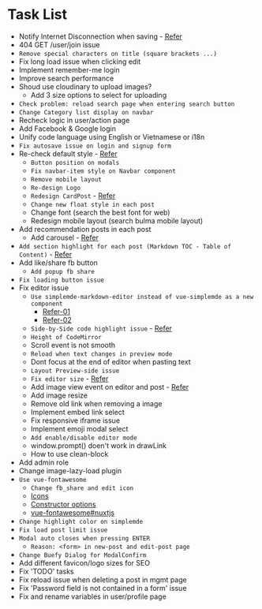 # Task List

- Notify Internet Disconnection when saving - [Refer](https://nuxtjs.org/api/$nuxt)
- 404 GET /user/join issue
- `Remove special characters on title (square brackets ...)`
- Fix long load issue when clicking edit
- Implement remember-me login
- Improve search performance
- Shoud use cloudinary to upload images?
  - Add 3 size options to select for uploading
- `Check problem: reload search page when entering search button`
- `Change Category list display on navbar`
- Recheck logic in user/action page
- Add Facebook & Google login
- Unify code language using English or Vietnamese or i18n
- `Fix autosave issue on login and signup form`
- Re-check default style - [Refer](https://dev.to/overscoremedia/use-bulma-and-fontawesome-5-with-nuxt-js-11le)
  - `Button position on modals`
  - `Fix navbar-item style on Navbar component`
  - `Remove mobile layout`
  - `Re-design Logo`
  - `Redesign CardPost` - [Refer](https://www.hackster.io/)
  - `Change new float style in each post`
  - Change font (search the best font for web)
  - Redesign mobile layout (search bulma mobile layout)
- Add recommendation posts in each post
  - Add carousel - [Refer](https://buefy.org/documentation/carousel/)
- `Add section highlight for each post (Markdown TOC - Table of Content)` - [Refer](https://www.jqueryscript.net/blog/best-table-contents-plugins.html)
- Add like/share fb button
  - `Add popup fb share`
- `Fix loading button issue`
- Fix editor issue
  - `Use simplemde-markdown-editor instead of vue-simplemde as a new component`
    - [Refer-01](https://github.com/F-loat/vue-simplemde/blob/master/src/index.vue)
    - [Refer-02](https://github.com/ththth0303/laravel-vue-coreui/blob/editor/resources/assets/js/admin/views/markdown/index.vue)
  - `Side-by-Side code highlight issue` - [Refer](https://github.com/sparksuite/simplemde-markdown-editor/blob/master/src/css/simplemde.css)
  - `Height of CodeMirror`
  - Scroll event is not smooth
  - `Reload when text changes in preview mode`
  - Dont focus at the end of editor when pasting text
  - `Layout Preview-side issue`
  - `Fix editor size` - [Refer](https://viblo.asia/posts/aWj53LAGK6m/edit)
  - Add image view event on editor and post - [Refer](https://codemirror.net/doc/manual.html#events)
  - Add image resize
  - Remove old link when removing a image
  - Implement embed link select
  - Fix responsive iframe issue
  - Implement emoji modal select
  - `Add enable/disable editor mode`
  - window.prompt() doen't work in drawLink
  - How to use clean-block
- Add admin role
- Change image-lazy-load plugin
- `Use vue-fontawesome`
  - `Change fb_share and edit icon`
  - [Icons](https://buefy.org/documentation/start/)
  - [Constructor options](https://buefy.org/documentation/constructor-options/)
  - [vue-fontawesome#nuxtjs](https://www.npmjs.com/package/@fortawesome/vue-fontawesome#nuxtjs)
- `Change highlight color on simplemde`
- `Fix load post limit issue`
- `Modal auto closes when pressing ENTER`
  - `Reason: <form> in new-post and edit-post page`
- `Change Buefy Dialog for ModalConfirm`
- Add different favicon/logo sizes for SEO
- Fix 'TODO' tasks
- Fix reload issue when deleting a post in mgmt page
- Fix 'Password field is not contained in a form' issue
- Fix and rename variables in user/profile page